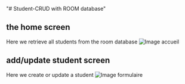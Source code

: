 "# Student-CRUD with ROOM database"
## the home screen
Here we retrieve all students from the room database
![Image accueil](https://ibb.co/D1HtDXC)
## add/update student screen
Here we create or update a student
![Image formulaire](https://ibb.co/7jwPnYt)
